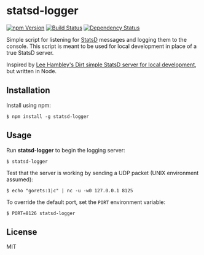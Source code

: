 # statsd-logger

[![npm Version][npm-badge]][npm]
[![Build Status][build-badge]][build-status]
[![Dependency Status][dep-badge]][dep-status]

Simple script for listening for [StatsD](https://github.com/etsy/statsd/)
messages and logging them to the console. This script is meant to be used for
local development in place of a true StatsD server.

Inspired by [Lee Hambley's Dirt simple StatsD server for local development](http://lee.hambley.name/2013/01/26/dirt-simple-statsd-server-for-local-development.html),
but written in Node.

## Installation

Install using npm:

    $ npm install -g statsd-logger

## Usage

Run __statsd-logger__ to begin the logging server:

    $ statsd-logger

Test that the server is working by sending a UDP packet (UNIX environment assumed):

    $ echo "gorets:1|c" | nc -u -w0 127.0.0.1 8125

To override the default port, set the `PORT` environment variable:

    $ PORT=8126 statsd-logger

## License

MIT

[build-badge]: https://img.shields.io/travis/jimf/statsd-logger/master.svg
[build-status]: https://travis-ci.org/jimf/statsd-logger
[npm-badge]: https://img.shields.io/npm/v/statsd-logger.svg
[npm]: https://www.npmjs.org/package/statsd-logger
[dep-badge]: https://img.shields.io/david/jimf/statsd-logger.svg
[dep-status]: https://david-dm.org/jimf/statsd-logger
